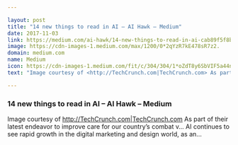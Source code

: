 ```yaml
---

layout: post
title: "14 new things to read in AI – AI Hawk – Medium"
date: 2017-11-03
link: https://medium.com/ai-hawk/14-new-things-to-read-in-ai-cab89f5f8b43?source=rss------machine_learning-5
image: https://cdn-images-1.medium.com/max/1200/0*2qYzR7kE478sR7z2.
domain: medium.com
name: Medium
icon: https://cdn-images-1.medium.com/fit/c/304/304/1*oZdT8y6SbVIF5a44nk80UQ.jpeg
text: "Image courtesy of <http://TechCrunch.com|TechCrunch.com> As part of their latest endeavor to improve care for our country’s combat v… AI continues to see rapid growth in the digital marketing and design world, as an…"

---
```


### 14 new things to read in AI – AI Hawk – Medium

Image courtesy of <http://TechCrunch.com|TechCrunch.com> As part of their latest endeavor to improve care for our country’s combat v… AI continues to see rapid growth in the digital marketing and design world, as an…